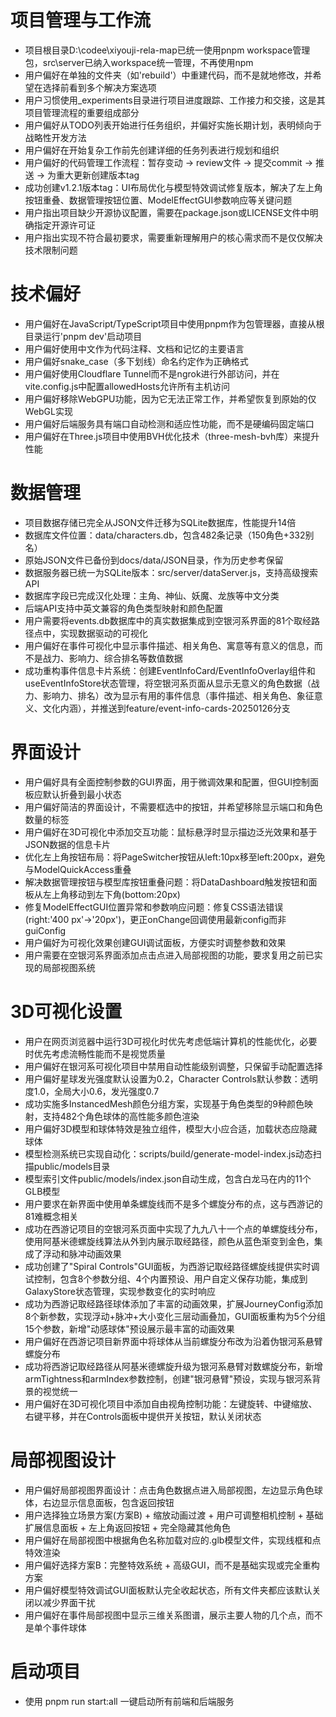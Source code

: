 # 项目管理与工作流
- 项目根目录D:\codee\xiyouji-rela-map已统一使用pnpm workspace管理包，src\server已纳入workspace统一管理，不再使用npm
- 用户偏好在单独的文件夹（如'rebuild'）中重建代码，而不是就地修改，并希望在选择前看到多个解决方案选项
- 用户习惯使用_experiments目录进行项目进度跟踪、工作接力和交接，这是其项目管理流程的重要组成部分
- 用户偏好从TODO列表开始进行任务组织，并偏好实施长期计划，表明倾向于战略性开发方法
- 用户偏好在开始复杂工作前先创建详细的任务列表进行规划和组织
- 用户偏好的代码管理工作流程：暂存变动 → review文件 → 提交commit → 推送 → 为重大更新创建版本tag
- 成功创建v1.2.1版本tag：UI布局优化与模型特效调试修复版本，解决了左上角按钮重叠、数据管理按钮位置、ModelEffectGUI参数响应等关键问题
- 用户指出项目缺少开源协议配置，需要在package.json或LICENSE文件中明确指定开源许可证
- 用户指出实现不符合最初要求，需要重新理解用户的核心需求而不是仅仅解决技术限制问题

# 技术偏好
- 用户偏好在JavaScript/TypeScript项目中使用pnpm作为包管理器，直接从根目录运行'pnpm dev'启动项目
- 用户偏好使用中文作为代码注释、文档和记忆的主要语言
- 用户偏好snake_case（多下划线）命名约定作为正确格式
- 用户偏好使用Cloudflare Tunnel而不是ngrok进行外部访问，并在vite.config.js中配置allowedHosts允许所有主机访问
- 用户偏好移除WebGPU功能，因为它无法正常工作，并希望恢复到原始的仅WebGL实现
- 用户偏好后端服务具有端口自动检测和适应性功能，而不是硬编码固定端口
- 用户偏好在Three.js项目中使用BVH优化技术（three-mesh-bvh库）来提升性能

# 数据管理
- 项目数据存储已完全从JSON文件迁移为SQLite数据库，性能提升14倍
- 数据库文件位置：data/characters.db，包含482条记录（150角色+332别名）
- 原始JSON文件已备份到docs/data/JSON目录，作为历史参考保留
- 数据服务器已统一为SQLite版本：src/server/dataServer.js，支持高级搜索API
- 数据库字段已完成汉化处理：主角、神仙、妖魔、龙族等中文分类
- 后端API支持中英文兼容的角色类型映射和颜色配置
- 用户需要将events.db数据库中的真实数据集成到空银河系界面的81个取经路径点中，实现数据驱动的可视化
- 用户偏好在事件可视化中显示事件描述、相关角色、寓意等有意义的信息，而不是战力、影响力、综合排名等数值数据
- 成功重构事件信息卡片系统：创建EventInfoCard/EventInfoOverlay组件和useEventInfoStore状态管理，将空银河系页面从显示无意义的角色数据（战力、影响力、排名）改为显示有用的事件信息（事件描述、相关角色、象征意义、文化内涵），并推送到feature/event-info-cards-20250126分支

# 界面设计
- 用户偏好具有全面控制参数的GUI界面，用于微调效果和配置，但GUI控制面板应默认折叠到最小状态
- 用户偏好简洁的界面设计，不需要框选中的按钮，并希望移除显示端口和角色数量的标签
- 用户偏好在3D可视化中添加交互功能：鼠标悬浮时显示描边泛光效果和基于JSON数据的信息卡片
- 优化左上角按钮布局：将PageSwitcher按钮从left:10px移至left:200px，避免与ModelQuickAccess重叠
- 解决数据管理按钮与模型库按钮重叠问题：将DataDashboard触发按钮和面板从左上角移动到左下角(bottom:20px)
- 修复ModelEffectGUI位置异常和参数响应问题：修复CSS语法错误(right:'400 px'→'20px')，更正onChange回调使用最新config而非guiConfig
- 用户偏好为可视化效果创建GUI调试面板，方便实时调整参数和效果
- 用户需要在空银河系界面添加点击点进入局部视图的功能，要求复用之前已实现的局部视图系统

# 3D可视化设置
- 用户在网页浏览器中运行3D可视化时优先考虑低端计算机的性能优化，必要时优先考虑流畅性能而不是视觉质量
- 用户偏好在银河系可视化项目中禁用自动性能级别调整，只保留手动配置选择
- 用户偏好星球发光强度默认设置为0.2，Character Controls默认参数：透明度1.0，全局大小0.6，发光强度0.7
- 成功实施多InstancedMesh颜色分组方案，实现基于角色类型的9种颜色映射，支持482个角色球体的高性能多颜色渲染
- 用户偏好3D模型和球体特效是独立组件，模型大小应合适，加载状态应隐藏球体
- 模型检测系统已实现自动化：scripts/build/generate-model-index.js动态扫描public/models目录
- 模型索引文件public/models/index.json自动生成，包含白龙马在内的11个GLB模型
- 用户要求在新界面中使用单条螺旋线而不是多个螺旋分布的点，这与西游记的81难概念相关
- 成功在西游记项目的空银河系页面中实现了九九八十一个点的单螺旋线分布，使用阿基米德螺旋线算法从外到内展示取经路径，颜色从蓝色渐变到金色，集成了浮动和脉冲动画效果
- 成功创建了"Spiral Controls"GUI面板，为西游记取经路径螺旋线提供实时调试控制，包含8个参数分组、4个内置预设、用户自定义保存功能，集成到GalaxyStore状态管理，实现参数变化的实时响应
- 成功为西游记取经路径球体添加了丰富的动画效果，扩展JourneyConfig添加8个新参数，实现浮动+脉冲+大小变化三层动画叠加，GUI面板重构为5个分组15个参数，新增"动感球体"预设展示最丰富的动画效果
- 用户偏好在西游记项目新界面中将球体从当前螺旋分布改为沿着伪银河系悬臂螺旋分布
- 成功将西游记取经路径从阿基米德螺旋升级为银河系悬臂对数螺旋分布，新增armTightness和armIndex参数控制，创建"银河悬臂"预设，实现与银河系背景的视觉统一
- 用户偏好在3D可视化项目中添加自由视角控制功能：左键旋转、中键缩放、右键平移，并在Controls面板中提供开关按钮，默认关闭状态

# 局部视图设计
- 用户偏好局部视图界面设计：点击角色数据点进入局部视图，左边显示角色球体，右边显示信息面板，包含返回按钮
- 用户选择独立场景方案(方案B) + 缩放动画过渡 + 用户可调整相机控制 + 基础扩展信息面板 + 左上角返回按钮 + 完全隐藏其他角色
- 用户偏好在局部视图中根据角色名称加载对应的.glb模型文件，实现线框和点特效渲染
- 用户偏好选择方案B：完整特效系统 + 高级GUI，而不是基础实现或完全重构方案
- 用户偏好模型特效调试GUI面板默认完全收起状态，所有文件夹都应该默认关闭以减少界面干扰
- 用户偏好在事件局部视图中显示三维关系图谱，展示主要人物的几个点，而不是单个事件球体

# 启动项目
- 使用 pnpm run start:all 一键启动所有前端和后端服务